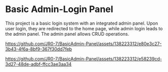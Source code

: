 # Basic Admin-Login Panel


This project is a basic login system with an integrated admin panel. Upon user login, they are redirected to the home page, while admin login leads to the admin panel. The admin panel allows CRUD operations.






https://github.com/JR0-7/BasicAdmin-Panel/assets/138223312/e80e3c27-3b43-4f6a-8bf9-367f30dd7feb



https://github.com/JR0-7/BasicAdmin-Panel/assets/138223312/e58239cd-3d27-48de-adbf-ffcc3ae3aa34

